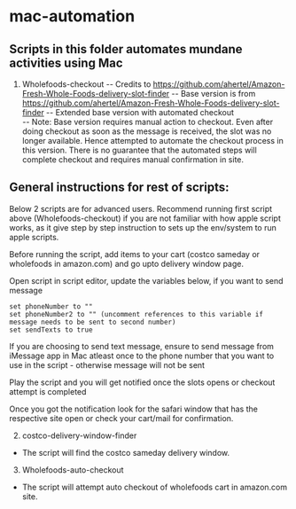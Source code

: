 # mac-automation
Scripts in this folder automates mundane activities using Mac
-------------------------------------------------------------

1. Wholefoods-checkout
-- Credits to https://github.com/ahertel/Amazon-Fresh-Whole-Foods-delivery-slot-finder
-- Base version is from https://github.com/ahertel/Amazon-Fresh-Whole-Foods-delivery-slot-finder
-- Extended base version with automated checkout  
-- Note: Base version requires manual action to checkout. Even after doing checkout as soon as the message is received, 
the slot was no longer available. Hence attempted to automate the checkout process in this version. 
There is no guarantee that the automated steps will complete checkout and requires manual confirmation in site.

General instructions for rest of scripts:
-----------------------------------------
Below 2 scripts are for advanced users. Recommend running first script above (Wholefoods-checkout) if you are not familiar with how apple script works, as it give step by step instruction to sets up the env/system to run apple scripts.

Before running the script, add items to your cart (costco sameday or wholefoods in amazon.com) and go upto delivery window page.

Open script in script editor, update the variables below, if you want to send message

    set phoneNumber to ""
    set phoneNumber2 to "" (uncomment references to this variable if message needs to be sent to second number)
    set sendTexts to true

If you are choosing to send text message, ensure to send message from iMessage app in Mac atleast once to the phone number that you want to use in the script - otherwise message will not be sent

Play the script and you will get notified once the slots opens or checkout attempt is completed

Once you got the notification look for the safari window that has the respective site open or check your cart/mail for confirmation.


2. costco-delivery-window-finder
* The script will find the costco sameday delivery window. 

3. Wholefoods-auto-checkout
* The script will attempt auto checkout of wholefoods cart in amazon.com site.
